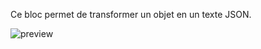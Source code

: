 Ce bloc permet de transformer un objet en un texte JSON.

![preview](/images/expressions/jsonStringifyObject-fr.png)